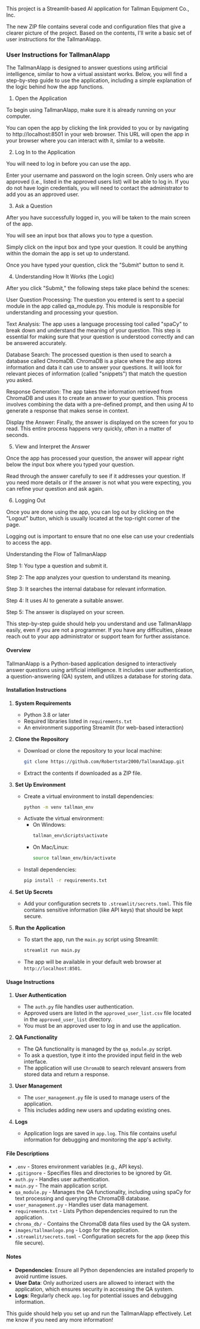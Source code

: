 This project is a Streamlit-based AI application for Tallman Equipment Co., Inc.

The new ZIP file contains several code and configuration files that give a clearer picture of the project. Based on the contents, I'll write a basic set of user instructions for the TallmanAIapp.

### User Instructions for TallmanAIapp

The TallmanAIapp is designed to answer questions using artificial intelligence, similar to how a virtual assistant works. Below, you will find a step-by-step guide to use the application, including a simple explanation of the logic behind how the app functions.

1. Open the Application

To begin using TallmanAIapp, make sure it is already running on your computer.

You can open the app by clicking the link provided to you or by navigating to http://localhost:8501 in your web browser. This URL will open the app in your browser where you can interact with it, similar to a website.

2. Log In to the Application

You will need to log in before you can use the app.

Enter your username and password on the login screen. Only users who are approved (i.e., listed in the approved users list) will be able to log in. If you do not have login credentials, you will need to contact the administrator to add you as an approved user.

3. Ask a Question

After you have successfully logged in, you will be taken to the main screen of the app.

You will see an input box that allows you to type a question.

Simply click on the input box and type your question. It could be anything within the domain the app is set up to understand.

Once you have typed your question, click the "Submit" button to send it.

4. Understanding How It Works (the Logic)

After you click "Submit," the following steps take place behind the scenes:

User Question Processing: The question you entered is sent to a special module in the app called qa_module.py. This module is responsible for understanding and processing your question.

Text Analysis: The app uses a language processing tool called "spaCy" to break down and understand the meaning of your question. This step is essential for making sure that your question is understood correctly and can be answered accurately.

Database Search: The processed question is then used to search a database called ChromaDB. ChromaDB is a place where the app stores information and data it can use to answer your questions. It will look for relevant pieces of information (called "snippets") that match the question you asked.

Response Generation: The app takes the information retrieved from ChromaDB and uses it to create an answer to your question. This process involves combining the data with a pre-defined prompt, and then using AI to generate a response that makes sense in context.

Display the Answer: Finally, the answer is displayed on the screen for you to read. This entire process happens very quickly, often in a matter of seconds.

5. View and Interpret the Answer

Once the app has processed your question, the answer will appear right below the input box where you typed your question.

Read through the answer carefully to see if it addresses your question. If you need more details or if the answer is not what you were expecting, you can refine your question and ask again.

6. Logging Out

Once you are done using the app, you can log out by clicking on the "Logout" button, which is usually located at the top-right corner of the page.

Logging out is important to ensure that no one else can use your credentials to access the app.

Understanding the Flow of TallmanAIapp

Step 1: You type a question and submit it.

Step 2: The app analyzes your question to understand its meaning.

Step 3: It searches the internal database for relevant information.

Step 4: It uses AI to generate a suitable answer.

Step 5: The answer is displayed on your screen.

This step-by-step guide should help you understand and use TallmanAIapp easily, even if you are not a programmer. If you have any difficulties, please reach out to your app administrator or support team for further assistance.


#### **Overview**
TallmanAIapp is a Python-based application designed to interactively answer questions using artificial intelligence. It includes user authentication, a question-answering (QA) system, and utilizes a database for storing data.

#### **Installation Instructions**

1. **System Requirements**
   - Python 3.8 or later
   - Required libraries listed in `requirements.txt`
   - An environment supporting Streamlit (for web-based interaction)

2. **Clone the Repository**
   - Download or clone the repository to your local machine:
     ```sh
     git clone https://github.com/Robertstar2000/TallmanAIapp.git
     ```
   - Extract the contents if downloaded as a ZIP file.

3. **Set Up Environment**
   - Create a virtual environment to install dependencies:
     ```sh
     python -m venv tallman_env
     ```
   - Activate the virtual environment:
     - On Windows:
       ```sh
       tallman_env\Scripts\activate
       ```
     - On Mac/Linux:
       ```sh
       source tallman_env/bin/activate
       ```
   - Install dependencies:
     ```sh
     pip install -r requirements.txt
     ```

4. **Set Up Secrets**
   - Add your configuration secrets to `.streamlit/secrets.toml`. This file contains sensitive information (like API keys) that should be kept secure.

5. **Run the Application**
   - To start the app, run the `main.py` script using Streamlit:
     ```sh
     streamlit run main.py
     ```
   - The app will be available in your default web browser at `http://localhost:8501`.

#### **Usage Instructions**

1. **User Authentication**
   - The `auth.py` file handles user authentication.
   - Approved users are listed in the `approved_user_list.csv` file located in the `approved_user_list` directory.
   - You must be an approved user to log in and use the application.

2. **QA Functionality**
   - The QA functionality is managed by the `qa_module.py` script.
   - To ask a question, type it into the provided input field in the web interface.
   - The application will use `ChromaDB` to search relevant answers from stored data and return a response.

3. **User Management**
   - The `user_management.py` file is used to manage users of the application.
   - This includes adding new users and updating existing ones.

4. **Logs**
   - Application logs are saved in `app.log`. This file contains useful information for debugging and monitoring the app's activity.

#### **File Descriptions**

- `.env` - Stores environment variables (e.g., API keys).
- `.gitignore` - Specifies files and directories to be ignored by Git.
- `auth.py` - Handles user authentication.
- `main.py` - The main application script.
- `qa_module.py` - Manages the QA functionality, including using spaCy for text processing and querying the ChromaDB database.
- `user_management.py` - Handles user data management.
- `requirements.txt` - Lists Python dependencies required to run the application.
- `chroma_db/` - Contains the ChromaDB data files used by the QA system.
- `images/tallmanlogo.png` - Logo for the application.
- `.streamlit/secrets.toml` - Configuration secrets for the app (keep this file secure).

#### **Notes**
- **Dependencies**: Ensure all Python dependencies are installed properly to avoid runtime issues.
- **User Data**: Only authorized users are allowed to interact with the application, which ensures security in accessing the QA system.
- **Logs**: Regularly check `app.log` for potential issues and debugging information.

This guide should help you set up and run the TallmanAIapp effectively. Let me know if you need any more information!
